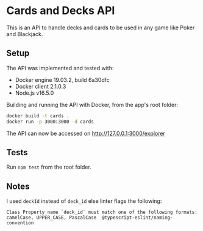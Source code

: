 # Cards and Decks API

This is an API to handle decks and cards to be used in any game like Poker and Blackjack.

## Setup

The API was implemented and tested with:

- Docker engine 19.03.2, build 6a30dfc
- Docker client 2.1.0.3
- Node.js v16.5.0

Building and running the API with Docker, from the app's root folder:

```sh
docker build -t cards .
docker run -p 3000:3000 -d cards
```

The API can now be accessed on http://127.0.0.1:3000/explorer

## Tests

Run `npm test` from the root folder.

## Notes

I used `deckId` instead of `deck_id` else linter flags the following:

```
Class Property name `deck_id` must match one of the following formats: camelCase, UPPER_CASE, PascalCase  @typescript-eslint/naming-convention
```

